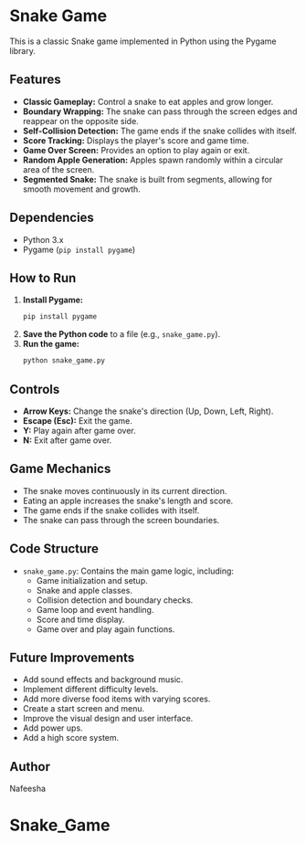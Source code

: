 # Snake Game

This is a classic Snake game implemented in Python using the Pygame library.

## Features

* **Classic Gameplay:** Control a snake to eat apples and grow longer.
* **Boundary Wrapping:** The snake can pass through the screen edges and reappear on the opposite side.
* **Self-Collision Detection:** The game ends if the snake collides with itself.
* **Score Tracking:** Displays the player's score and game time.
* **Game Over Screen:** Provides an option to play again or exit.
* **Random Apple Generation:** Apples spawn randomly within a circular area of the screen.
* **Segmented Snake:** The snake is built from segments, allowing for smooth movement and growth.

## Dependencies

* Python 3.x
* Pygame (`pip install pygame`)

## How to Run

1.  **Install Pygame:**
    ```bash
    pip install pygame
    ```
2.  **Save the Python code** to a file (e.g., `snake_game.py`).
3.  **Run the game:**
    ```bash
    python snake_game.py
    ```

## Controls

* **Arrow Keys:** Change the snake's direction (Up, Down, Left, Right).
* **Escape (Esc):** Exit the game.
* **Y:** Play again after game over.
* **N:** Exit after game over.

## Game Mechanics

* The snake moves continuously in its current direction.
* Eating an apple increases the snake's length and score.
* The game ends if the snake collides with itself.
* The snake can pass through the screen boundaries.

## Code Structure

* `snake_game.py`: Contains the main game logic, including:
    * Game initialization and setup.
    * Snake and apple classes.
    * Collision detection and boundary checks.
    * Game loop and event handling.
    * Score and time display.
    * Game over and play again functions.

## Future Improvements

* Add sound effects and background music.
* Implement different difficulty levels.
* Add more diverse food items with varying scores.
* Create a start screen and menu.
* Improve the visual design and user interface.
* Add power ups.
* Add a high score system.

## Author

Nafeesha
# Snake_Game
